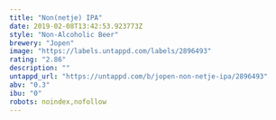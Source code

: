 ```yaml
---
title: "Non(netje) IPA"
date: 2019-02-08T13:42:53.923773Z
style: "Non-Alcoholic Beer"
brewery: "Jopen"
image: "https://labels.untappd.com/labels/2896493"
rating: "2.86"
description: ""
untappd_url: "https://untappd.com/b/jopen-non-netje-ipa/2896493"
abv: "0.3"
ibu: "0"
robots: noindex,nofollow
---
```

